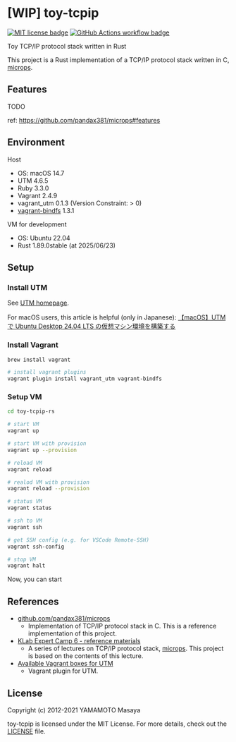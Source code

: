# [WIP] toy-tcpip

[![MIT license badge][mit-badge]][mit-url]
[![GitHub Actions workflow badge][github-actions-badge]][github-actions-url]

[mit-badge]: https://img.shields.io/badge/license-MIT-blue.svg
[mit-url]: https://github.com/nukopy/toy-tcpip/blob/main/LICENSE
[github-actions-badge]: https://github.com/nukopy/toy-tcpip/actions/workflows/ci.yml/badge.svg?branch=main
[github-actions-url]: https://github.com/nukopy/toy-tcpip/actions/workflows/ci.yml?query=branch:main

Toy TCP/IP protocol stack written in Rust

This project is a Rust implementation of a TCP/IP protocol stack written in C, [microps](https://github.com/pandax381/microps).

## Features

TODO

ref: https://github.com/pandax381/microps#features

## Environment

Host

- OS: macOS 14.7
- UTM 4.6.5
- Ruby 3.3.0
- Vagrant 2.4.9
- vagrant_utm 0.1.3 (Version Constraint: > 0)
- [vagrant-bindfs](https://github.com/gael-ian/vagrant-bindfs) 1.3.1

VM for development

- OS: Ubuntu 22.04
- Rust 1.89.0stable (at 2025/06/23)

## Setup

### Install UTM

See [UTM homepage](https://mac.getutm.app/).

For macOS users, this article is helpful (only in Japanese): [【macOS】UTM で Ubuntu Desktop 24.04 LTS の仮想マシン環境を構築する](https://zenn.dev/pyteyon/scraps/0c8cec3c56812b)

### Install Vagrant

```sh
brew install vagrant

# install vagrant plugins
vagrant plugin install vagrant_utm vagrant-bindfs
```

### Setup VM

```sh
cd toy-tcpip-rs

# start VM
vagrant up

# start VM with provision
vagrant up --provision

# reload VM
vagrant reload

# realod VM with provision
vagrant reload --provision

# status VM
vagrant status

# ssh to VM
vagrant ssh

# get SSH config (e.g. for VSCode Remote-SSH)
vagrant ssh-config

# stop VM
vagrant halt
```

Now, you can start

## References

- [github.com/pandax381/microps](https://github.com/pandax381/microps)
  - Implementation of TCP/IP protocol stack in C. This is a reference implementation of this project.
- [KLab Expert Camp 6 - reference materials](https://drive.google.com/drive/folders/1k2vymbC3vUk5CTJbay4LLEdZ9HemIpZe)
  - A series of lectures on TCP/IP protocol stack, [microps](https://github.com/pandax381/microps). This project is based on the contents of this lecture.
- [Available Vagrant boxes for UTM](https://portal.cloud.hashicorp.com/vagrant/discover?query=utm)
  - Vagrant plugin for UTM.

## License

Copyright (c) 2012-2021 YAMAMOTO Masaya

toy-tcpip is licensed under the MIT License. For more details, check out the [LICENSE](./LICENSE) file.
